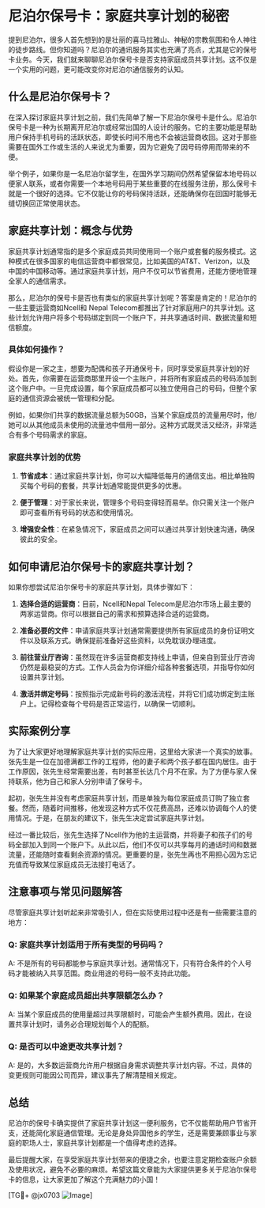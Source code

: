 # 尼泊尔保号卡：家庭共享计划的秘密

提到尼泊尔，很多人首先想到的是壮丽的喜马拉雅山、神秘的宗教氛围和令人神往的徒步路线。但你知道吗？尼泊尔的通讯服务其实也充满了亮点，尤其是它的保号卡业务。今天，我们就来聊聊尼泊尔保号卡是否支持家庭成员共享计划。这不仅是一个实用的问题，更可能改变你对尼泊尔通信服务的认知。

## 什么是尼泊尔保号卡？

在深入探讨家庭共享计划之前，我们先简单了解一下尼泊尔保号卡是什么。尼泊尔保号卡是一种为长期离开尼泊尔或经常出国的人设计的服务。它的主要功能是帮助用户保持手机号码的活跃状态，即使长时间不用也不会被运营商收回。这对于那些需要在国外工作或生活的人来说尤为重要，因为它避免了因号码停用而带来的不便。

举个例子，如果你是一名尼泊尔留学生，在国外学习期间仍然希望保留本地号码以便家人联系，或者你需要一个本地号码用于某些重要的在线服务注册，那么保号卡就是一个很好的选择。它不仅能让你的号码保持活跃，还能确保你在回国时能够无缝切换回正常使用状态。

## 家庭共享计划：概念与优势

家庭共享计划通常指的是多个家庭成员共同使用同一个账户或套餐的服务模式。这种模式在很多国家的电信运营商中都很常见，比如美国的AT&T、Verizon，以及中国的中国移动等。通过家庭共享计划，用户不仅可以节省费用，还能方便地管理全家人的通信需求。

那么，尼泊尔的保号卡是否也有类似的家庭共享计划呢？答案是肯定的！尼泊尔的一些主要运营商如Ncell和 Nepal Telecom都推出了针对家庭用户的共享计划。这些计划允许用户将多个号码绑定到同一个账户下，并共享通话时间、数据流量和短信额度。

### 具体如何操作？

假设你是一家之主，想要为配偶和孩子开通保号卡，同时享受家庭共享计划的好处。首先，你需要在运营商那里开设一个主账户，并将所有家庭成员的号码添加到这个账户中。一旦完成设置，每个家庭成员都可以独立使用自己的号码，但整个家庭的通信资源会被统一管理和分配。

例如，如果你们共享的数据流量总额为50GB，当某个家庭成员的流量用尽时，他/她可以从其他成员未使用的流量池中借用一部分。这种方式既灵活又经济，非常适合有多个号码需求的家庭。

### 家庭共享计划的优势

1. **节省成本**：通过家庭共享计划，你可以大幅降低每月的通信支出。相比单独购买每个号码的套餐，共享计划通常能提供更多的优惠。
   
2. **便于管理**：对于家长来说，管理多个号码变得轻而易举。你只需关注一个账户即可查看所有号码的状态和使用情况。

3. **增强安全性**：在紧急情况下，家庭成员之间可以通过共享计划快速沟通，确保彼此的安全。

## 如何申请尼泊尔保号卡的家庭共享计划？

如果你想尝试尼泊尔保号卡的家庭共享计划，具体步骤如下：

1. **选择合适的运营商**：目前，Ncell和Nepal Telecom是尼泊尔市场上最主要的两家运营商。你可以根据自己的需求和预算选择合适的运营商。

2. **准备必要的文件**：申请家庭共享计划通常需要提供所有家庭成员的身份证明文件以及联系方式。确保提前准备好这些资料，以免耽误办理进度。

3. **前往营业厅咨询**：虽然现在许多运营商都支持线上申请，但亲自到营业厅咨询仍然是最稳妥的方式。工作人员会为你详细介绍各种套餐选项，并指导你如何设置共享计划。

4. **激活并绑定号码**：按照指示完成新号码的激活流程，并将它们成功绑定到主账户上。记得检查每个号码是否正常运行，以确保一切顺利。

## 实际案例分享

为了让大家更好地理解家庭共享计划的实际应用，这里给大家讲一个真实的故事。张先生是一位在加德满都工作的工程师，他的妻子和两个孩子都在国内居住。由于工作原因，张先生经常需要出差，有时甚至长达几个月不在家。为了方便与家人保持联系，他为自己和家人分别申请了保号卡。

起初，张先生并没有考虑家庭共享计划，而是单独为每位家庭成员订购了独立套餐。然而，随着时间推移，他发现这种方式不仅花费高昂，还难以协调每个人的使用情况。于是，在朋友的建议下，张先生决定尝试家庭共享计划。

经过一番比较后，张先生选择了Ncell作为他的主运营商，并将妻子和孩子们的号码全部加入到同一个账户下。从此以后，他们不仅可以共享每月的通话时间和数据流量，还能随时查看剩余资源的情况。更重要的是，张先生再也不用担心因为忘记充值而导致某位家庭成员无法接打电话了。

## 注意事项与常见问题解答

尽管家庭共享计划听起来非常吸引人，但在实际使用过程中还是有一些需要注意的地方：

### Q: 家庭共享计划适用于所有类型的号码吗？
A: 不是所有的号码都能参与家庭共享计划。通常情况下，只有符合条件的个人号码才能被纳入共享范围。商业用途的号码一般不支持此功能。

### Q: 如果某个家庭成员超出共享限额怎么办？
A: 当某个家庭成员的使用量超过共享限额时，可能会产生额外费用。因此，在设置共享计划时，请务必合理规划每个人的配额。

### Q: 是否可以中途更改共享计划？
A: 是的，大多数运营商允许用户根据自身需求调整共享计划内容。不过，具体的变更规则可能因公司而异，建议事先了解清楚相关规定。

## 总结

尼泊尔的保号卡确实提供了家庭共享计划这一便利服务，它不仅能帮助用户节省开支，还能简化家庭通信管理。无论是身处异国他乡的学生，还是需要兼顾事业与家庭的职场人士，家庭共享计划都是一个值得考虑的选择。

最后提醒大家，在享受家庭共享计划带来的便捷之余，也要注意定期检查账户余额及使用状况，避免不必要的麻烦。希望这篇文章能为大家提供更多关于尼泊尔保号卡的信息，让大家更加了解这个充满魅力的小国！

[TG💪+ @jx0703 ![Image](https://github.com/user-attachments/assets/dbca1d08-cadb-493c-b0ec-ad6f7a83f270)]